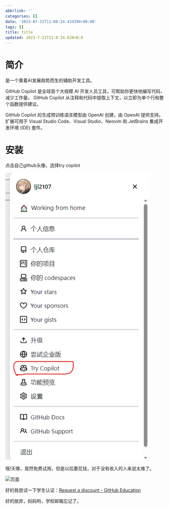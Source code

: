 ```yaml
---
abbrlink: ''
categories: []
date: '2023-07-21T11:08:24.434394+08:00'
tags: []
title: title
updated: 2023-7-21T11:8:24.629+8:0
---
```

# 简介

是一个乘着AI发展趋势而生的辅助开发工具。

GitHub Copilot 是全球首个大规模 AI 开发人员工具，可帮助你更快地编写代码，减少工作量。 GitHub Copilot 从注释和代码中提取上下文，以立即为单个行和整个函数提供建议。

GitHub Copilot 的生成预训练语言模型由 OpenAI 创建，由 OpenAI 提供支持。 扩展可用于 Visual Studio Code、Visual Studio、Neovim 和 JetBrains 集成开发环境 (IDE) 套件。

# 安装

点击自己github头像，选择try copilot

![选择](https://github.com/ljl2107/imageshack/blob/main/qexo/2023/7/image_c1b61e23244437dacb03154ea8a67e99.png)

哦!天哪，竟然免费试用，但是以后要花钱，对于没有收入的人来说太难了。

![页面](https://cdn.deliver.com/ljl2107/imageshack/blob/main/qexo/2023/7/image_95d78388068f93770d7282da6a858fdb.png)

好的我尝试一下学生认证：[Request a discount - GitHub Education](https://education.github.com/discount_requests/application)

好的放弃，妈妈哟，学校邮箱忘记了。
